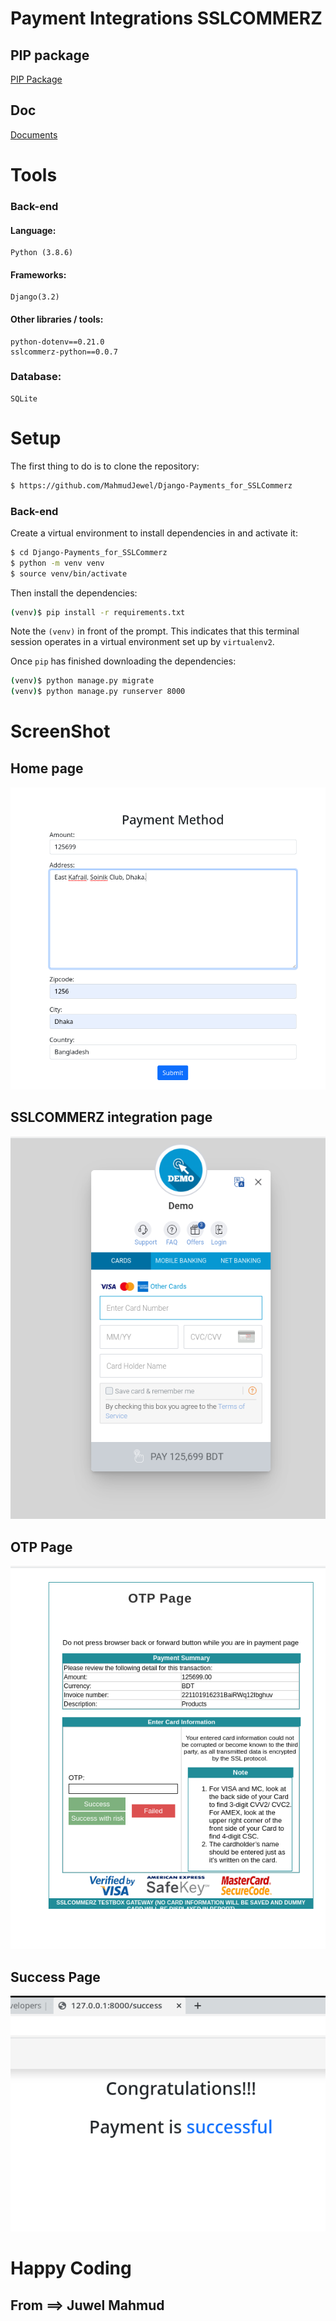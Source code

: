 ﻿# Payment Integrations SSLCOMMERZ
## PIP package
[PIP Package](https://pypi.org/project/sslcommerz-python/)

## Doc
[Documents](https://developer.sslcommerz.com/doc/v4/#technical-or-backend-integration-process)

# Tools
### Back-end
#### Language:
	Python (3.8.6)

#### Frameworks:
	Django(3.2)
	
#### Other libraries / tools:
	python-dotenv==0.21.0
	sslcommerz-python==0.0.7
	
	
### Database:
	SQLite

# Setup
The first thing to do is to clone the repository:
```sh
$ https://github.com/MahmudJewel/Django-Payments_for_SSLCommerz
```
### Back-end
Create a virtual environment to install dependencies in and activate it:
```sh
$ cd Django-Payments_for_SSLCommerz
$ python -m venv venv
$ source venv/bin/activate
```
Then install the dependencies:
```sh
(venv)$ pip install -r requirements.txt
```
Note the `(venv)` in front of the prompt. This indicates that this terminal
session operates in a virtual environment set up by `virtualenv2`.

Once `pip` has finished downloading the dependencies:
```sh
(venv)$ python manage.py migrate
(venv)$ python manage.py runserver 8000
```
# ScreenShot
## Home page
![homepage](https://github.com/MahmudJewel/Django-Payments_for_SSLCommerz/blob/main/screenshot/p1.png)

## SSLCOMMERZ integration page
![SSLCOMMERZ](https://github.com/MahmudJewel/Django-Payments_for_SSLCommerz/blob/main/screenshot/p2.png)

## OTP Page
![OTP Page](https://github.com/MahmudJewel/Django-Payments_for_SSLCommerz/blob/main/screenshot/p3.png)

## Success Page
![Success Page](https://github.com/MahmudJewel/Django-Payments_for_SSLCommerz/blob/main/screenshot/p4.png)


# Happy Coding
## From ==> Juwel Mahmud

